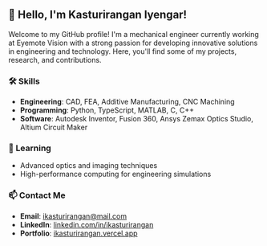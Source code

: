 ## 👋 Hello, I'm Kasturirangan Iyengar!

Welcome to my GitHub profile! I'm a mechanical engineer currently working at Eyemote Vision with a strong passion for developing innovative solutions in engineering and technology. Here, you'll find some of my projects, research, and contributions.

### 🛠️ Skills
- **Engineering**: CAD, FEA, Additive Manufacturing, CNC Machining
- **Programming**: Python, TypeScript, MATLAB, C, C++
- **Software**: Autodesk Inventor, Fusion 360, Ansys Zemax Optics Studio, Altium Circuit Maker

### 🌱 Learning
- Advanced optics and imaging techniques
- High-performance computing for engineering simulations

### 📫 Contact Me
- **Email**: [ikasturirangan@mail.com](mailto:ikasturirangan@mail.com)
- **LinkedIn**: [linkedin.com/in/ikasturirangan](https://linkedin.com/in/ikasturirangan)
- **Portfolio**: [ikasturirangan.vercel.app](https://ikasturirangan.vercel.app/)
